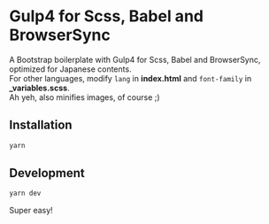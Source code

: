# Gulp4 for Scss, Babel and BrowserSync

A Bootstrap boilerplate with Gulp4 for Scss, Babel and BrowserSync, optimized for Japanese contents.  
For other languages, modify `lang` in **index.html** and `font-family` in **_variables.scss**.  
Ah yeh, also minifies images, of course ;)

## Installation

```bash
yarn
```

## Development

```bash
yarn dev
```

Super easy!
